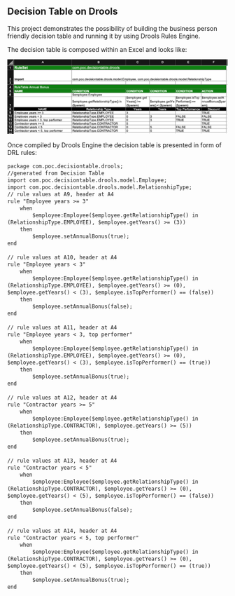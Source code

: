 ## Decision Table on Drools

This project demonstrates the possibility of building the business person friendly decision table and running it by using Drools Rules Engine.

The decision table is composed within an Excel and looks like:

![Excel Decision Table](excel_decision_table.png)

Once compiled by Drools Engine the decision table is presented in form of DRL rules:
```
package com.poc.decisiontable.drools;
//generated from Decision Table
import com.poc.decisiontable.drools.model.Employee;
import com.poc.decisiontable.drools.model.RelationshipType;
// rule values at A9, header at A4
rule "Employee years >= 3"
	when
		$employee:Employee($employee.getRelationshipType() in (RelationshipType.EMPLOYEE), $employee.getYears() >= (3))
	then
		$employee.setAnnualBonus(true);
end

// rule values at A10, header at A4
rule "Employee years < 3"
	when
		$employee:Employee($employee.getRelationshipType() in (RelationshipType.EMPLOYEE), $employee.getYears() >= (0), $employee.getYears() < (3), $employee.isTopPerformer() == (false))
	then
		$employee.setAnnualBonus(false);
end

// rule values at A11, header at A4
rule "Employee years < 3, top performer"
	when
		$employee:Employee($employee.getRelationshipType() in (RelationshipType.EMPLOYEE), $employee.getYears() >= (0), $employee.getYears() < (3), $employee.isTopPerformer() == (true))
	then
		$employee.setAnnualBonus(true);
end

// rule values at A12, header at A4
rule "Contractor years >= 5"
	when
		$employee:Employee($employee.getRelationshipType() in (RelationshipType.CONTRACTOR), $employee.getYears() >= (5))
	then
		$employee.setAnnualBonus(true);
end

// rule values at A13, header at A4
rule "Contractor years < 5"
	when
		$employee:Employee($employee.getRelationshipType() in (RelationshipType.CONTRACTOR), $employee.getYears() >= (0), $employee.getYears() < (5), $employee.isTopPerformer() == (false))
	then
		$employee.setAnnualBonus(false);
end

// rule values at A14, header at A4
rule "Contractor years < 5, top performer"
	when
		$employee:Employee($employee.getRelationshipType() in (RelationshipType.CONTRACTOR), $employee.getYears() >= (0), $employee.getYears() < (5), $employee.isTopPerformer() == (true))
	then
		$employee.setAnnualBonus(true);
end
```